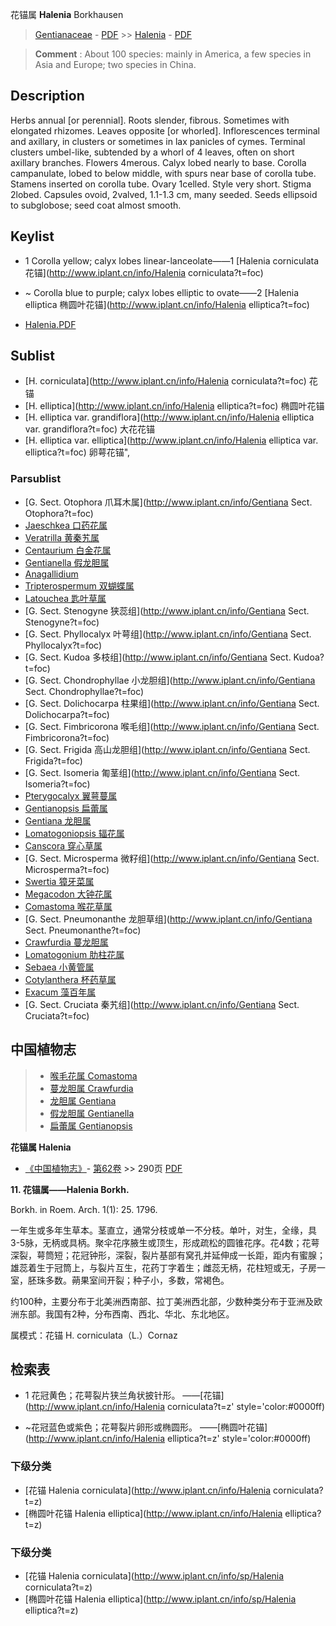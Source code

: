 花锚属 **Halenia** Borkhausen

> [Gentianaceae](http://www.iplant.cn/info/Gentianaceae?t=foc) - [PDF](http://www.iplant.cn/foc/pdf/Gentianaceae.pdf) >> [Halenia](http://www.iplant.cn/info/Halenia?t=foc) - [PDF](http://www.iplant.cn/foc/pdf/Halenia.pdf)


> **Comment** : 
> About 100 species: mainly in America, a few species in Asia and Europe; two species in China.

## Description

Herbs annual [or perennial]. Roots slender, fibrous. Sometimes with elongated rhizomes. Leaves opposite [or whorled]. Inflorescences terminal and axillary, in clusters or sometimes in lax panicles of cymes. Terminal clusters umbel-like, subtended by a whorl of 4 leaves, often on short axillary branches. Flowers 4merous. Calyx lobed nearly to base. Corolla campanulate, lobed to below middle, with spurs near base of corolla tube. Stamens inserted on corolla tube. Ovary 1celled. Style very short. Stigma 2lobed. Capsules ovoid, 2valved, 1.1-1.3 cm, many seeded. Seeds ellipsoid to subglobose; seed coat almost smooth.


## Keylist

* 1 Corolla yellow; calyx lobes linear-lanceolate——1  [Halenia corniculata 花锚](http://www.iplant.cn/info/Halenia corniculata?t=foc)
* ~ Corolla blue to purple; calyx lobes elliptic to ovate——2  [Halenia elliptica 椭圆叶花锚](http://www.iplant.cn/info/Halenia elliptica?t=foc)


* [Halenia.PDF](http://www.iplant.cn/foc/pdf/Halenia.pdf)

## Sublist

* [H.  corniculata](http://www.iplant.cn/info/Halenia corniculata?t=foc)
 花锚
* [H.  elliptica](http://www.iplant.cn/info/Halenia elliptica?t=foc)
 椭圆叶花锚
* [H.  elliptica var. grandiflora](http://www.iplant.cn/info/Halenia elliptica var. grandiflora?t=foc)
 大花花锚
* [H.  elliptica var. elliptica](http://www.iplant.cn/info/Halenia elliptica var. elliptica?t=foc) 卵萼花锚",

### Parsublist

* [G.  Sect. Otophora  爪耳木属](http://www.iplant.cn/info/Gentiana Sect. Otophora?t=foc)
* [Jaeschkea  口药花属](http://www.iplant.cn/info/Jaeschkea?t=foc)
* [Veratrilla  黄秦艽属](http://www.iplant.cn/info/Veratrilla?t=foc)
* [Centaurium  白金花属](http://www.iplant.cn/info/Centaurium?t=foc)
* [Gentianella  假龙胆属](http://www.iplant.cn/info/Gentianella?t=foc)
* [Anagallidium  ](http://www.iplant.cn/info/Anagallidium?t=foc)
* [Tripterospermum  双蝴蝶属](http://www.iplant.cn/info/Tripterospermum?t=foc)
* [Latouchea  匙叶草属](http://www.iplant.cn/info/Latouchea?t=foc)
* [G.  Sect. Stenogyne  狭蕊组](http://www.iplant.cn/info/Gentiana Sect. Stenogyne?t=foc)
* [G.  Sect. Phyllocalyx  叶萼组](http://www.iplant.cn/info/Gentiana Sect. Phyllocalyx?t=foc)
* [G.  Sect. Kudoa  多枝组](http://www.iplant.cn/info/Gentiana Sect. Kudoa?t=foc)
* [G.  Sect. Chondrophyllae  小龙胆组](http://www.iplant.cn/info/Gentiana Sect. Chondrophyllae?t=foc)
* [G.  Sect. Dolichocarpa  柱果组](http://www.iplant.cn/info/Gentiana Sect. Dolichocarpa?t=foc)
* [G.  Sect. Fimbricorona  喉毛组](http://www.iplant.cn/info/Gentiana Sect. Fimbricorona?t=foc)
* [G.  Sect. Frigida  高山龙胆组](http://www.iplant.cn/info/Gentiana Sect. Frigida?t=foc)
* [G.  Sect. Isomeria  匍茎组](http://www.iplant.cn/info/Gentiana Sect. Isomeria?t=foc)
* [Pterygocalyx  翼萼蔓属](http://www.iplant.cn/info/Pterygocalyx?t=foc)
* [Gentianopsis  扁蕾属](http://www.iplant.cn/info/Gentianopsis?t=foc)
* [Gentiana  龙胆属](http://www.iplant.cn/info/Gentiana?t=foc)
* [Lomatogoniopsis  辐花属](http://www.iplant.cn/info/Lomatogoniopsis?t=foc)
* [Canscora  穿心草属](http://www.iplant.cn/info/Canscora?t=foc)
* [G.  Sect. Microsperma  微籽组](http://www.iplant.cn/info/Gentiana Sect. Microsperma?t=foc)
* [Swertia  獐牙菜属](http://www.iplant.cn/info/Swertia?t=foc)
* [Megacodon  大钟花属](http://www.iplant.cn/info/Megacodon?t=foc)
* [Comastoma  喉花草属](http://www.iplant.cn/info/Comastoma?t=foc)
* [G.  Sect. Pneumonanthe  龙胆草组](http://www.iplant.cn/info/Gentiana Sect. Pneumonanthe?t=foc)
* [Crawfurdia  蔓龙胆属](http://www.iplant.cn/info/Crawfurdia?t=foc)
* [Lomatogonium  肋柱花属](http://www.iplant.cn/info/Lomatogonium?t=foc)
* [Sebaea  小黄管属](http://www.iplant.cn/info/Sebaea?t=foc)
* [Cotylanthera  杯药草属](http://www.iplant.cn/info/Cotylanthera?t=foc)
* [Exacum  藻百年属](http://www.iplant.cn/info/Exacum?t=foc)
* [G.  Sect. Cruciata  秦艽组](http://www.iplant.cn/info/Gentiana Sect. Cruciata?t=foc)


## 中国植物志

> * [喉毛花属  Comastoma](http://www.iplant.cn/info/Comastoma?t=z)
> * [蔓龙胆属  Crawfurdia](http://www.iplant.cn/info/Crawfurdia?t=z)
> * [龙胆属  Gentiana](http://www.iplant.cn/info/Gentiana?t=z)
> * [假龙胆属  Gentianella](http://www.iplant.cn/info/Gentianella?t=z)
> * [扁蕾属  Gentianopsis](http://www.iplant.cn/info/Gentianopsis?t=z)


**花锚属 Halenia**

* [《中国植物志》](http://www.iplant.cn/frps)- [第62卷](http://www.iplant.cn/frps/vol/62) >> 290页 [PDF](http://www.iplant.cn/frps/pdf/62/290y.pdf)


**11. 花锚属——Halenia Borkh.**

Borkh. in Roem. Arch. 1(1): 25. 1796.

一年生或多年生草本。茎直立，通常分枝或单一不分枝。单叶，对生，全缘，具3-5脉，无柄或具柄。聚伞花序腋生或顶生，形成疏松的圆锥花序。花4数；花萼深裂，萼筒短；花冠钟形，深裂，裂片基部有窝孔并延伸成一长距，距内有蜜腺；雄蕊着生于冠筒上，与裂片互生，花药丁字着生；雌蕊无柄，花柱短或无，子房一室，胚珠多数。蒴果室间开裂；种子小，多数，常褐色。

约100种，主要分布于北美洲西南部、拉丁美洲西北部，少数种类分布于亚洲及欧洲东部。我国有2种，分布西南、西北、华北、东北地区。

属模式：花锚 H. corniculata（L.）Cornaz

## 检索表

* 1 花冠黄色；花萼裂片狭兰角状披针形。 ——[花锚](http://www.iplant.cn/info/Halenia corniculata?t=z'  style='color:#0000ff)

* ~花冠蓝色或紫色；花萼裂片卵形或椭圆形。 ——[椭圆叶花锚](http://www.iplant.cn/info/Halenia elliptica?t=z'  style='color:#0000ff)

### 下级分类
* [花锚  Halenia corniculata](http://www.iplant.cn/info/Halenia corniculata?t=z)
* [椭圆叶花锚  Halenia elliptica](http://www.iplant.cn/info/Halenia elliptica?t=z)

### 下级分类
* [花锚  Halenia corniculata](http://www.iplant.cn/info/sp/Halenia corniculata?t=z)
* [椭圆叶花锚  Halenia elliptica](http://www.iplant.cn/info/sp/Halenia elliptica?t=z)
